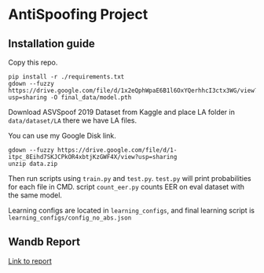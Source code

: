 # AntiSpoofing Project

## Installation guide

Copy this repo.

```shell
pip install -r ./requirements.txt
gdown --fuzzy https://drive.google.com/file/d/1x2eQphWpaE6B1l6OxYQerhhcI3ctx3WG/view?usp=sharing -O final_data/model.pth
```

Download  ASVSpoof 2019 Dataset from Kaggle and place LA folder in `data/dataset/LA` there we have LA files.

You can use my Google Disk link.

```
gdown --fuzzy https://drive.google.com/file/d/1-itpc_8Eihd7SKJCPkOR4xbtjKzGWF4X/view?usp=sharing
unzip data.zip
```

Then run scripts using `train.py` and `test.py`. `test.py` will print probabilities for 
each file in CMD. script `count_eer.py` counts EER on eval dataset with the same model.

Learning configs are located in `learning_configs`, and final learning script is `learning_configs/config_no_abs.json`



## Wandb Report

[Link to report](https://wandb.ai/svak/AntiSpoofing/reports/RawNet2--Vmlldzo2Mjc5MzY5?accessToken=wipdbqb0c6n1k64e4qg4agw3cgad2x5045ebha1xp48tdqa2eyoprm2e1nas9fv2)

